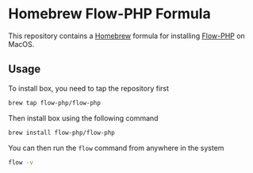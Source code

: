 Homebrew Flow-PHP Formula
=========================

This repository contains a [Homebrew](https://brew.sh) formula for installing [Flow-PHP](https://github.com/flow-php/flow) on MacOS.

## Usage

To install box, you need to tap the repository first

```bash
brew tap flow-php/flow-php
```

Then install box using the following command

```bash
brew install flow-php/flow-php
```

You can then run the `flow` command from anywhere in the system

```bash
flow -v
```
